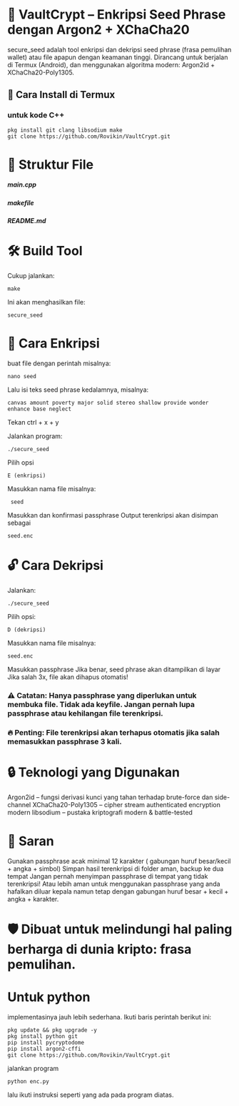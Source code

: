 # 🔐 VaultCrypt – Enkripsi Seed Phrase dengan Argon2 + XChaCha20
secure_seed adalah tool enkripsi dan dekripsi seed phrase (frasa pemulihan wallet) atau file apapun dengan keamanan tinggi. Dirancang untuk berjalan di Termux (Android), dan menggunakan algoritma modern: Argon2id + XChaCha20-Poly1305.

## 🚀 Cara Install di Termux
### untuk kode C++
```pkg update && pkg upgrade -y
pkg install git clang libsodium make
git clone https://github.com/Rovikin/VaultCrypt.git
```

# 📂 Struktur File

##### main.cpp
##### makefile 
##### README.md

# 🛠️ Build Tool

Cukup jalankan:

```
make
```

Ini akan menghasilkan file: 

```
secure_seed
```

# 🔐 Cara Enkripsi

buat file dengan perintah misalnya:
```
nano seed
```
Lalu isi teks seed phrase kedalamnya, misalnya:

```
canvas amount poverty major solid stereo shallow provide wonder enhance base neglect
```
Tekan ctrl + x + y

Jalankan program:
```
./secure_seed

```
Pilih opsi
``` 
E (enkripsi)
```
Masukkan nama file misalnya:
```
 seed
```

Masukkan dan konfirmasi passphrase
Output terenkripsi akan disimpan sebagai
```
seed.enc
```

# 🔓 Cara Dekripsi
Jalankan:
```
./secure_seed
```
Pilih opsi:
```
D (dekripsi)
```
Masukkan nama file misalnya:
```
seed.enc
```
Masukkan passphrase
Jika benar, seed phrase akan ditampilkan di layar
Jika salah 3x, file akan dihapus otomatis!
### ⚠️ Catatan: Hanya passphrase yang diperlukan untuk membuka file. Tidak ada keyfile. Jangan pernah lupa passphrase atau kehilangan file terenkripsi.
### 🔥 Penting: File terenkripsi akan terhapus otomatis jika salah memasukkan passphrase 3 kali.
# 🔒 Teknologi yang Digunakan
Argon2id – fungsi derivasi kunci yang tahan terhadap brute-force dan side-channel
XChaCha20-Poly1305 – cipher stream authenticated encryption modern
libsodium – pustaka kriptografi modern & battle-tested

# 📣 Saran
Gunakan passphrase acak minimal 12 karakter ( gabungan huruf besar/kecil + angka + simbol)
Simpan hasil terenkripsi di folder aman, backup ke dua tempat
Jangan pernah menyimpan passphrase di tempat yang tidak terenkripsi! Atau lebih aman untuk menggunakan passphrase yang anda hafalkan diluar kepala namun tetap dengan gabungan huruf besar + kecil + angka + karakter.
# 🛡️ Dibuat untuk melindungi hal paling berharga di dunia kripto: frasa pemulihan.

# Untuk python
implementasinya jauh lebih sederhana. Ikuti baris perintah berikut ini:
```
pkg update && pkg upgrade -y
pkg install python git
pip install pycryptodome
pip install argon2-cffi
git clone https://github.com/Rovikin/VaultCrypt.git
```

jalankan program 
```
python enc.py
```

lalu ikuti instruksi seperti yang ada pada program diatas.
